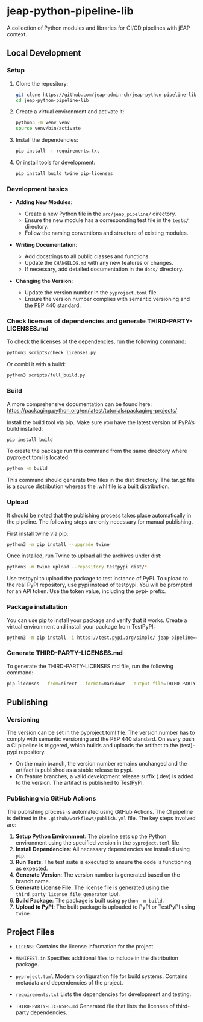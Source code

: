 # jeap-python-pipeline-lib
A collection of Python modules and libraries for CI/CD pipelines with jEAP context.

## Local Development

### Setup

1. Clone the repository:
    ```bash
    git clone https://github.com/jeap-admin-ch/jeap-python-pipeline-lib.git
    cd jeap-python-pipeline-lib
    ```

2. Create a virtual environment and activate it:
    ```bash
    python3 -m venv venv
    source venv/bin/activate
    ```

3. Install the dependencies:
    ```bash
    pip install -r requirements.txt
    ```

4. Or install tools for development:
    ```bash
    pip install build twine pip-licenses
    ```

### Development basics

* **Adding New Modules**:
    - Create a new Python file in the `src/jeap_pipeline/` directory.
    - Ensure the new module has a corresponding test file in the `tests/` directory.
    - Follow the naming conventions and structure of existing modules.

* **Writing Documentation**:
    - Add docstrings to all public classes and functions.
    - Update the `CHANGELOG.md` with any new features or changes.
    - If necessary, add detailed documentation in the `docs/` directory.

* **Changing the Version**:
    - Update the version number in the `pyproject.toml` file.
    - Ensure the version number complies with semantic versioning and the PEP 440 standard.

### Check licenses of dependencies and generate THIRD-PARTY-LICENSES.md

To check the licenses of the dependencies, run the following command:
```bash
python3 scripts/check_licenses.py
```

Or combi it with a build:
```bash
python3 scripts/full_build.py
```

### Build

A more comprehensive documentation can be found here: https://packaging.python.org/en/latest/tutorials/packaging-projects/

Install the build tool via pip. Make sure you have the latest version of PyPA’s build installed:
```bash
pip install build
```
To create the package run this command from the same directory where pyproject.toml is located:
```bash
python -m build
```
This command should generate two files in the dist directory. The tar.gz file is a source distribution whereas the .whl file is a built distribution.

### Upload

It should be noted that the publishing process takes place automatically in the pipeline. The following steps are only necessary for manual publishing.

First install twine via pip:
```bash
python3 -m pip install --upgrade twine
```

Once installed, run Twine to upload all the archives under dist:
```bash
python3 -m twine upload --repository testpypi dist/*
```
Use testpypi to upload the package to test instance of PyPI. To upload to the real PyPI repository, use pypi instead of testpypi.
You will be prompted for an API token. Use the token value, including the pypi- prefix.

### Package installation

You can use pip to install your package and verify that it works. Create a virtual environment and install your package from TestPyPI:
```bash
python3 -m pip install -i https://test.pypi.org/simple/ jeap-pipeline==0.1.0
```

### Generate THIRD-PARTY-LICENSES.md

To generate the THIRD-PARTY-LICENSES.md file, run the following command:
```bash
pip-licenses --from=direct --format=markdown --output-file=THIRD-PARTY-LICENSES.md
```

## Publishing

### Versioning
The version can be set in the pyproject.toml file. The version number has to comply with semantic versioning and the PEP 440 standard.
On every push a CI pipeline is triggered, which builds and uploads the artifact to the (test)-pypi repository.
* On the main branch, the version number remains unchanged and the artifact is published as a stable release to pypi.
* On feature branches, a valid development release suffix (.dev<timestamp>) is added to the version. The artifact is published to TestPyPI.

### Publishing via GitHub Actions
The publishing process is automated using GitHub Actions. The CI pipeline is defined in the `.github/workflows/publish.yml` file. The key steps involved are:

1. **Setup Python Environment**: The pipeline sets up the Python environment using the specified version in the `pyproject.toml` file.
2. **Install Dependencies**: All necessary dependencies are installed using `pip`.
3. **Run Tests**: The test suite is executed to ensure the code is functioning as expected.
4. **Generate Version**: The version number is generated based on the branch name.
5. **Generate License File**: The license file is generated using the `third_party_license_file_generator` tool.
6. **Build Package**: The package is built using `python -m build`.
7. **Upload to PyPI**: The built package is uploaded to PyPI or TestPyPI using `twine`.

## Project Files

* `LICENSE`
Contains the license information for the project.

* `MANIFEST.in`
Specifies additional files to include in the distribution package.

* `pyproject.toml`
Modern configuration file for build systems. Contains metadata and dependencies of the project.

* `requirements.txt`
Lists the dependencies for development and testing.

* `THIRD-PARTY-LICENSES.md`
Generated file that lists the licenses of third-party dependencies.

